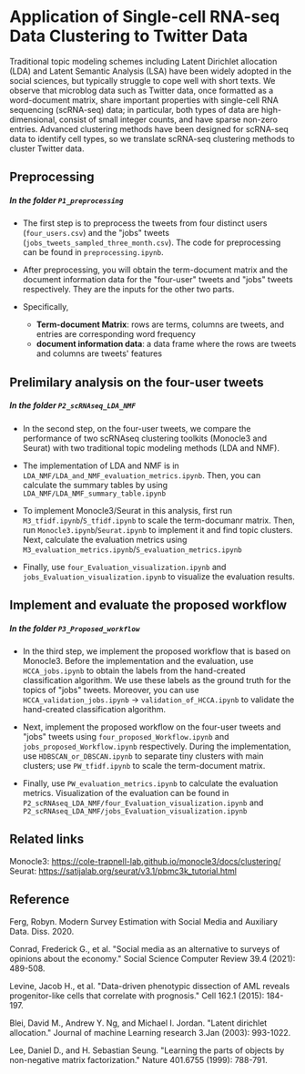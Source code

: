 # Application of Single-cell RNA-seq Data Clustering to Twitter Data

Traditional topic modeling schemes including Latent Dirichlet allocation (LDA) and Latent Semantic Analysis (LSA) have been widely adopted in the social sciences, but typically struggle to cope well with short texts. We observe that microblog data such as Twitter data, once formatted as a word-document matrix, share important properties with single-cell RNA sequencing (scRNA-seq) data; in particular, both types of data are high-dimensional, consist of small integer counts, and have sparse non-zero entries. Advanced clustering methods have been designed for scRNA-seq data to identify cell types, so we translate scRNA-seq clustering methods to cluster Twitter data.

## Preprocessing 
##### In the folder `P1_preprocessing`
* The first step is to preprocess the tweets from four distinct users (`four_users.csv`) and the "jobs" tweets (`jobs_tweets_sampled_three_month.csv`). The code for preprocessing can be found in `preprocessing.ipynb`. 

* After preprocessing, you will obtain the term-document matrix and the document information data for the "four-user" tweets and "jobs" tweets respectively. They are the inputs for the other two parts. 

* Specifically,
  - **Term-document Matrix**: rows are terms, columns are tweets, and entries are corresponding word frequency
  - **document information data**: a data frame where the rows are tweets and columns are tweets' features

## Prelimilary analysis on the four-user tweets
##### In the folder `P2_scRNAseq_LDA_NMF`
* In the second step, on the four-user tweets, we compare the performance of two scRNAseq clustering toolkits (Monocle3 and Seurat) with two traditional topic modeling methods (LDA and NMF). 

* The implementation of LDA and NMF is in `LDA_NMF/LDA_and_NMF_evaluation_metrics.ipynb`. Then, you can calculate the summary tables by using `LDA_NMF/LDA_NMF_summary_table.ipynb`

* To implement Monocle3/Seurat in this analysis, first run `M3_tfidf.ipynb`/`S_tfidf.ipynb` to scale the term-documanr matrix. Then, run `Monocle3.ipynb`/`Seurat.ipynb` to implement it and find topic clusters. Next, calculate the evaluation metrics using `M3_evaluation_metrics.ipynb`/`S_evaluation_metrics.ipynb`

* Finally, use `four_Evaluation_visualization.ipynb` and `jobs_Evaluation_visualization.ipynb` to visualize the evaluation results. 

## Implement and evaluate the proposed workflow
##### In the folder `P3_Proposed_workflow`
* In the third step, we implement the proposed workflow that is based on Monocle3. Before the implementation and the evaluation, use `HCCA_jobs.ipynb` to obtain the labels from the hand-created classification algorithm. We use these labels as the ground truth for the topics of "jobs" tweets. Moreover, you can use `HCCA_validation_jobs.ipynb` -> `validation_of_HCCA.ipynb` to validate the hand-created classification algorithm. 

* Next, implement the proposed workflow on the four-user tweets and "jobs" tweets using `four_proposed_Workflow.ipynb` and `jobs_proposed_Workflow.ipynb` respectively. During the implementation, use `HDBSCAN_or_DBSCAN.ipynb` to separate tiny clusters with main clusters; use `PW_tfidf.ipynb` to scale the term-document matrix. 

* Finally, use `PW_evaluation_metrics.ipynb` to calculate the evaluation metrics. Visualization of the evaluation can be found in `P2_scRNAseq_LDA_NMF/four_Evaluation_visualization.ipynb` and `P2_scRNAseq_LDA_NMF/jobs_Evaluation_visualization.ipynb`

## Related links

Monocle3: https://cole-trapnell-lab.github.io/monocle3/docs/clustering/
Seurat: https://satijalab.org/seurat/v3.1/pbmc3k_tutorial.html

## Reference 
Ferg, Robyn. Modern Survey Estimation with Social Media and Auxiliary Data. Diss. 2020.

Conrad, Frederick G., et al. "Social media as an alternative to surveys of opinions about the economy." Social Science Computer Review 39.4 (2021): 489-508.

Levine, Jacob H., et al. "Data-driven phenotypic dissection of AML reveals progenitor-like cells that correlate with prognosis." Cell 162.1 (2015): 184-197.

Blei, David M., Andrew Y. Ng, and Michael I. Jordan. "Latent dirichlet allocation." Journal of machine Learning research 3.Jan (2003): 993-1022.

Lee, Daniel D., and H. Sebastian Seung. "Learning the parts of objects by non-negative matrix factorization." Nature 401.6755 (1999): 788-791.




